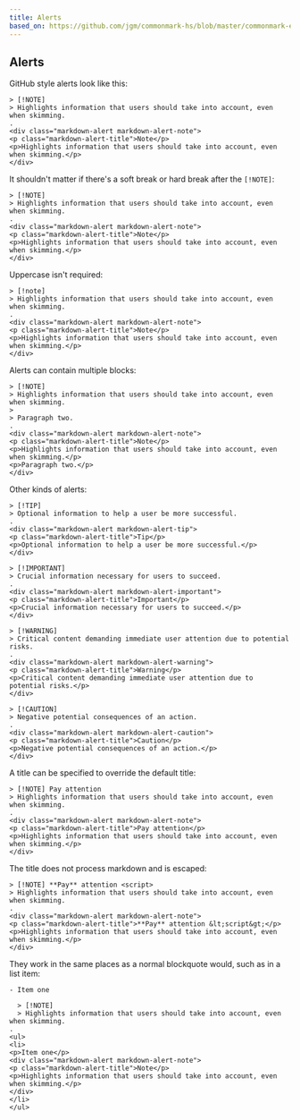 ```yaml
---
title: Alerts
based_on: https://github.com/jgm/commonmark-hs/blob/master/commonmark-extensions/test/alerts.md
---
```


## Alerts

GitHub style alerts look like this:

```````````````````````````````` example
> [!NOTE]
> Highlights information that users should take into account, even when skimming.
.
<div class="markdown-alert markdown-alert-note">
<p class="markdown-alert-title">Note</p>
<p>Highlights information that users should take into account, even when skimming.</p>
</div>
````````````````````````````````

It shouldn't matter if there's a soft break or hard break after
the `[!NOTE]`:

```````````````````````````````` example
> [!NOTE]  
> Highlights information that users should take into account, even when skimming.
.
<div class="markdown-alert markdown-alert-note">
<p class="markdown-alert-title">Note</p>
<p>Highlights information that users should take into account, even when skimming.</p>
</div>
````````````````````````````````

Uppercase isn't required:

```````````````````````````````` example
> [!note]
> Highlights information that users should take into account, even when skimming.
.
<div class="markdown-alert markdown-alert-note">
<p class="markdown-alert-title">Note</p>
<p>Highlights information that users should take into account, even when skimming.</p>
</div>
````````````````````````````````


Alerts can contain multiple blocks:

```````````````````````````````` example
> [!NOTE]
> Highlights information that users should take into account, even when skimming.
>
> Paragraph two.
.
<div class="markdown-alert markdown-alert-note">
<p class="markdown-alert-title">Note</p>
<p>Highlights information that users should take into account, even when skimming.</p>
<p>Paragraph two.</p>
</div>
````````````````````````````````

Other kinds of alerts:

```````````````````````````````` example
> [!TIP]
> Optional information to help a user be more successful.
.
<div class="markdown-alert markdown-alert-tip">
<p class="markdown-alert-title">Tip</p>
<p>Optional information to help a user be more successful.</p>
</div>
````````````````````````````````

```````````````````````````````` example
> [!IMPORTANT]
> Crucial information necessary for users to succeed.
.
<div class="markdown-alert markdown-alert-important">
<p class="markdown-alert-title">Important</p>
<p>Crucial information necessary for users to succeed.</p>
</div>
````````````````````````````````

```````````````````````````````` example
> [!WARNING]
> Critical content demanding immediate user attention due to potential risks.
.
<div class="markdown-alert markdown-alert-warning">
<p class="markdown-alert-title">Warning</p>
<p>Critical content demanding immediate user attention due to potential risks.</p>
</div>
````````````````````````````````

```````````````````````````````` example
> [!CAUTION]
> Negative potential consequences of an action.
.
<div class="markdown-alert markdown-alert-caution">
<p class="markdown-alert-title">Caution</p>
<p>Negative potential consequences of an action.</p>
</div>
````````````````````````````````

A title can be specified to override the default title:

```````````````````````````````` example
> [!NOTE] Pay attention
> Highlights information that users should take into account, even when skimming.
.
<div class="markdown-alert markdown-alert-note">
<p class="markdown-alert-title">Pay attention</p>
<p>Highlights information that users should take into account, even when skimming.</p>
</div>
````````````````````````````````

The title does not process markdown and is escaped:

```````````````````````````````` example
> [!NOTE] **Pay** attention <script>
> Highlights information that users should take into account, even when skimming.
.
<div class="markdown-alert markdown-alert-note">
<p class="markdown-alert-title">**Pay** attention &lt;script&gt;</p>
<p>Highlights information that users should take into account, even when skimming.</p>
</div>
````````````````````````````````

They work in the same places as a normal blockquote would, such as in a list item:

```````````````````````````````` example
- Item one

  > [!NOTE]
  > Highlights information that users should take into account, even when skimming.
.
<ul>
<li>
<p>Item one</p>
<div class="markdown-alert markdown-alert-note">
<p class="markdown-alert-title">Note</p>
<p>Highlights information that users should take into account, even when skimming.</p>
</div>
</li>
</ul>
````````````````````````````````


